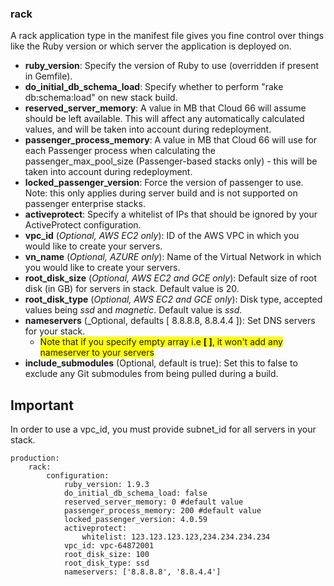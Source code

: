 <!-- post: -->


### rack

A rack application type in the manifest file gives you fine control over things like the Ruby version or which server the application is deployed on.

- **ruby_version**: Specify the version of Ruby to use (overridden if present in Gemfile).
- **do_initial_db_schema_load**: Specify whether to perform "rake db:schema:load" on new stack build.
- **reserved_server_memory**: A value in MB that Cloud 66 will assume should be left available. This will affect any automatically calculated values, and will be taken into account during redeployment.
- **passenger_process_memory**: A value in MB that Cloud 66 will use for each Passenger process when calculating the passenger_max_pool_size (Passenger-based stacks only) - this will be taken into account during redeployment.
- **locked_passenger_version**: Force the version of passenger to use. Note: this only applies during server build and is not supported on passenger enterprise stacks.
- **activeprotect**: Specify a whitelist of IPs that should be ignored by your ActiveProtect configuration.
- **vpc_id** (_Optional, AWS EC2 only_): ID of the AWS VPC in which you would like to create your servers.
- **vn_name** (_Optional, AZURE only_): Name of the Virtual Network in which you would like to create your servers.
- **root_disk_size** (_Optional, AWS EC2 and GCE only_): Default size of root disk (in GB) for servers in stack. Default value is 20.
- **root_disk_type** (_Optional, AWS EC2 and GCE only_): Disk type, accepted values being _ssd_ and _magnetic_. Default value is _ssd_.
- **nameservers** (_Optional, defaults [ 8.8.8.8, 8.8.4.4 ]): Set DNS servers for your stack.  
     -  <span style="background-color: #FFFF00">Note that if you specify empty array i.e **[ ]**, it won't add any nameserver to your servers</span>
- **include_submodules** (Optional, default is true): Set this to false to exclude any Git  submodules  from being pulled during a build. 
## Important

In order to use a vpc_id, you must provide subnet_id for all servers in your stack.
```
production:
    rack:
        configuration:
            ruby_version: 1.9.3
            do_initial_db_schema_load: false
            reserved_server_memory: 0 #default value
            passenger_process_memory: 200 #default value
            locked_passenger_version: 4.0.59
            activeprotect:
                whitelist: 123.123.123.123,234.234.234.234
            vpc_id: vpc-64872001
            root_disk_size: 100
            root_disk_type: ssd
            nameservers: ['8.8.8.8', '8.8.4.4']
```

